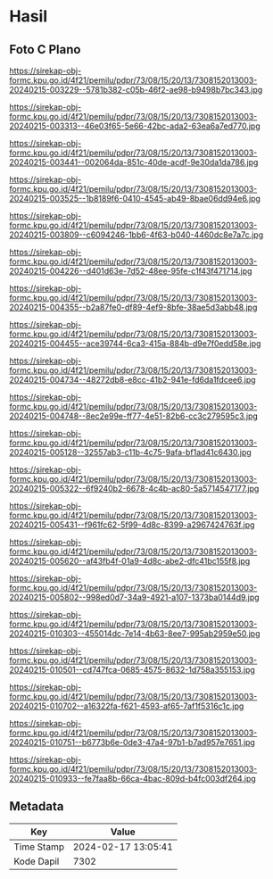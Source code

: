 # Hasil

## Foto C Plano

https://sirekap-obj-formc.kpu.go.id/4f21/pemilu/pdpr/73/08/15/20/13/7308152013003-20240215-003229--5781b382-c05b-46f2-ae98-b9498b7bc343.jpg

https://sirekap-obj-formc.kpu.go.id/4f21/pemilu/pdpr/73/08/15/20/13/7308152013003-20240215-003313--46e03f65-5e66-42bc-ada2-63ea6a7ed770.jpg

https://sirekap-obj-formc.kpu.go.id/4f21/pemilu/pdpr/73/08/15/20/13/7308152013003-20240215-003441--002064da-851c-40de-acdf-9e30da1da786.jpg

https://sirekap-obj-formc.kpu.go.id/4f21/pemilu/pdpr/73/08/15/20/13/7308152013003-20240215-003525--1b8189f6-0410-4545-ab49-8bae06dd94e6.jpg

https://sirekap-obj-formc.kpu.go.id/4f21/pemilu/pdpr/73/08/15/20/13/7308152013003-20240215-003809--c6094246-1bb6-4f63-b040-4460dc8e7a7c.jpg

https://sirekap-obj-formc.kpu.go.id/4f21/pemilu/pdpr/73/08/15/20/13/7308152013003-20240215-004226--d401d63e-7d52-48ee-95fe-c1f43f471714.jpg

https://sirekap-obj-formc.kpu.go.id/4f21/pemilu/pdpr/73/08/15/20/13/7308152013003-20240215-004355--b2a87fe0-df89-4ef9-8bfe-38ae5d3abb48.jpg

https://sirekap-obj-formc.kpu.go.id/4f21/pemilu/pdpr/73/08/15/20/13/7308152013003-20240215-004455--ace39744-6ca3-415a-884b-d9e7f0edd58e.jpg

https://sirekap-obj-formc.kpu.go.id/4f21/pemilu/pdpr/73/08/15/20/13/7308152013003-20240215-004734--48272db8-e8cc-41b2-941e-fd6da1fdcee6.jpg

https://sirekap-obj-formc.kpu.go.id/4f21/pemilu/pdpr/73/08/15/20/13/7308152013003-20240215-004748--8ec2e99e-ff77-4e51-82b6-cc3c279595c3.jpg

https://sirekap-obj-formc.kpu.go.id/4f21/pemilu/pdpr/73/08/15/20/13/7308152013003-20240215-005128--32557ab3-c11b-4c75-9afa-bf1ad41c6430.jpg

https://sirekap-obj-formc.kpu.go.id/4f21/pemilu/pdpr/73/08/15/20/13/7308152013003-20240215-005322--6f9240b2-6678-4c4b-ac80-5a5714547177.jpg

https://sirekap-obj-formc.kpu.go.id/4f21/pemilu/pdpr/73/08/15/20/13/7308152013003-20240215-005431--f961fc62-5f99-4d8c-8399-a2967424763f.jpg

https://sirekap-obj-formc.kpu.go.id/4f21/pemilu/pdpr/73/08/15/20/13/7308152013003-20240215-005620--af43fb4f-01a9-4d8c-abe2-dfc41bc155f8.jpg

https://sirekap-obj-formc.kpu.go.id/4f21/pemilu/pdpr/73/08/15/20/13/7308152013003-20240215-005802--998ed0d7-34a9-4921-a107-1373ba0144d9.jpg

https://sirekap-obj-formc.kpu.go.id/4f21/pemilu/pdpr/73/08/15/20/13/7308152013003-20240215-010303--455014dc-7e14-4b63-8ee7-995ab2959e50.jpg

https://sirekap-obj-formc.kpu.go.id/4f21/pemilu/pdpr/73/08/15/20/13/7308152013003-20240215-010501--cd747fca-0685-4575-8632-1d758a355153.jpg

https://sirekap-obj-formc.kpu.go.id/4f21/pemilu/pdpr/73/08/15/20/13/7308152013003-20240215-010702--a16322fa-f621-4593-af65-7af1f5316c1c.jpg

https://sirekap-obj-formc.kpu.go.id/4f21/pemilu/pdpr/73/08/15/20/13/7308152013003-20240215-010751--b6773b6e-0de3-47a4-97b1-b7ad957e7651.jpg

https://sirekap-obj-formc.kpu.go.id/4f21/pemilu/pdpr/73/08/15/20/13/7308152013003-20240215-010933--fe7faa8b-66ca-4bac-809d-b4fc003df264.jpg


## Metadata

| Key        | Value               |
| ---------- | ------------------- |
| Time Stamp | 2024-02-17 13:05:41 |
| Kode Dapil | 7302                |



